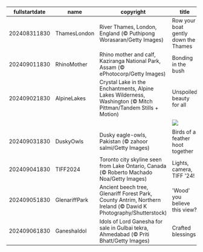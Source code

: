 |fullstartdate|name|copyright|title|image|
|--|--|--|--|--|
202408311830|ThamesLondon|River Thames, London, England (© Puthipong Worasaran/Getty Images)|Row your boat gently down the Thames|![](/en-IN/2024/09/202408311830ThamesLondon.jpg)|
202409011830|RhinoMother|Rhino mother and calf, Kaziranga National Park, Assam (© ePhotocorp/Getty Images)|Bonding in the bush|![](/en-IN/2024/09/202409011830RhinoMother.jpg)|
202409021830|AlpineLakes|Crystal Lake in the Enchantments, Alpine Lakes Wilderness, Washington (© Mitch Pittman/Tandem Stills + Motion)|Unspoiled beauty for all|![](/en-IN/2024/09/202409021830AlpineLakes.jpg)|
||||![](/en-IN/2024/09/.jpg)|
202409031830|DuskyOwls|Dusky eagle-owls, Pakistan (© zahoor salmi/Getty Images)|Birds of a feather hoot together|![](/en-IN/2024/09/202409031830DuskyOwls.jpg)|
202409041830|TIFF2024|Toronto city skyline seen from Lake Ontario, Canada (© Roberto Machado Noa/Getty Images)|Lights, camera, TIFF '24!|![](/en-IN/2024/09/202409041830TIFF2024.jpg)|
202409051830|GlenariffPark|Ancient beech tree, Glenariff Forest Park, County Antrim, Northern Ireland (© Dawid K Photography/Shutterstock)|'Wood' you believe this view?|![](/en-IN/2024/09/202409051830GlenariffPark.jpg)|
202409061830|GaneshaIdol|Idols of Lord Ganesha for sale in Gulbai tekra, Ahmedabad (© Priti Bhatt/Getty Images)|Crafted blessings|![](/en-IN/2024/09/202409061830GaneshaIdol.jpg)|

